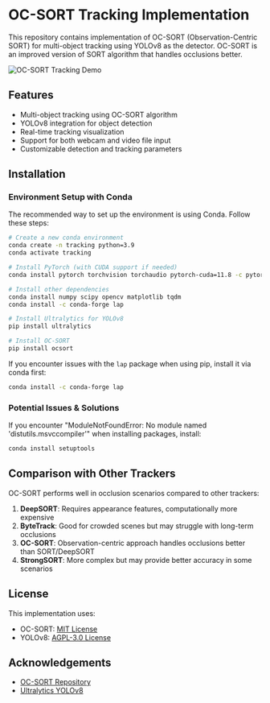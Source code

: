 # OC-SORT Tracking Implementation

This repository contains implementation of OC-SORT (Observation-Centric SORT) for multi-object tracking using YOLOv8 as the detector. OC-SORT is an improved version of SORT algorithm that handles occlusions better.

![OC-SORT Tracking Demo](https://i.postimg.cc/nLSkgP5g/i-Screen-Shoter-Any-Desk-250402174754.jpg)

## Features

- Multi-object tracking using OC-SORT algorithm
- YOLOv8 integration for object detection
- Real-time tracking visualization
- Support for both webcam and video file input
- Customizable detection and tracking parameters

## Installation

### Environment Setup with Conda

The recommended way to set up the environment is using Conda. Follow these steps:

```bash
# Create a new conda environment
conda create -n tracking python=3.9
conda activate tracking

# Install PyTorch (with CUDA support if needed)
conda install pytorch torchvision torchaudio pytorch-cuda=11.8 -c pytorch -c nvidia

# Install other dependencies
conda install numpy scipy opencv matplotlib tqdm
conda install -c conda-forge lap

# Install Ultralytics for YOLOv8
pip install ultralytics

# Install OC-SORT
pip install ocsort
```

If you encounter issues with the `lap` package when using pip, install it via conda first:

```bash
conda install -c conda-forge lap
```

### Potential Issues & Solutions

If you encounter "ModuleNotFoundError: No module named 'distutils.msvccompiler'" when installing packages, install:

```bash
conda install setuptools
```

## Comparison with Other Trackers

OC-SORT performs well in occlusion scenarios compared to other trackers:

1. **DeepSORT**: Requires appearance features, computationally more expensive
2. **ByteTrack**: Good for crowded scenes but may struggle with long-term occlusions
3. **OC-SORT**: Observation-centric approach handles occlusions better than SORT/DeepSORT
4. **StrongSORT**: More complex but may provide better accuracy in some scenarios

## License

This implementation uses:
- OC-SORT: [MIT License](https://github.com/noahcao/OC_SORT/blob/master/LICENSE)
- YOLOv8: [AGPL-3.0 License](https://github.com/ultralytics/ultralytics/blob/main/LICENSE)

## Acknowledgements

- [OC-SORT Repository](https://github.com/noahcao/OC_SORT)
- [Ultralytics YOLOv8](https://github.com/ultralytics/ultralytics)
